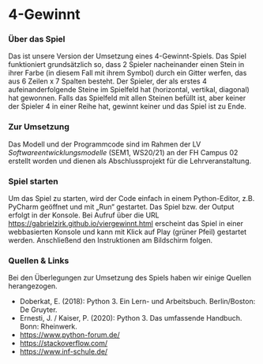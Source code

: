 # 4-Gewinnt

### Über das Spiel
Das ist unsere Version der Umsetzung eines 4-Gewinnt-Spiels. Das Spiel funktioniert grundsätzlich so, dass 2 Spieler nacheinander einen Stein in ihrer Farbe (in diesem Fall mit ihrem Symbol) durch ein Gitter werfen, das aus 6 Zeilen x 7 Spalten besteht. Der Spieler, der als erstes 4 aufeinanderfolgende Steine im Spielfeld hat (horizontal, vertikal, diagonal) hat gewonnen. Falls das Spielfeld mit allen Steinen befüllt ist, aber keiner der Spieler 4 in einer Reihe hat, gewinnt keiner und das Spiel ist zu Ende.  

### Zur Umsetzung
Das Modell und der Programmcode sind im Rahmen der LV *Softwareentwicklungsmodelle* (SEM1, WS20/21) an der FH Campus 02 erstellt worden und dienen als Abschlussprojekt für die Lehrveranstaltung. 

### Spiel starten
Um das Spiel zu starten, wird der Code einfach in einem Python-Editor, z.B. PyCharm geöffnet und mit „Run“ gestartet. Das Spiel bzw. der Output erfolgt in der Konsole. Bei Aufruf über die URL <https://gabrielzirk.github.io/viergewinnt.html> erscheint das Spiel in einer webbasierten Konsole und kann mit Klick auf Play (grüner Pfeil) gestartet werden. Anschließend den Instruktionen am Bildschirm folgen.

### Quellen & Links
Bei den Überlegungen zur Umsetzung des Spiels haben wir einige Quellen herangezogen.
* Doberkat, E. (2018): Python 3. Ein Lern- und Arbeitsbuch. Berlin/Boston: De Gruyter.
* Ernesti, J. / Kaiser, P. (2020): Python 3. Das umfassende Handbuch. Bonn: Rheinwerk.  
* https://www.python-forum.de/
* https://stackoverflow.com/ 
* https://www.inf-schule.de/